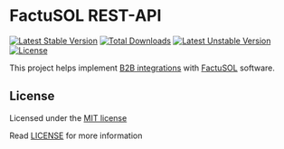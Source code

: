 # FactuSOL REST-API 

[![Latest Stable Version](https://poser.pugx.org/zoilomora/factusol-rest-api/v/stable.svg)](https://packagist.org/packages/zoilomora/factusol-rest-api)
[![Total Downloads](https://poser.pugx.org/zoilomora/factusol-rest-api/downloads.svg)](https://packagist.org/packages/zoilomora/factusol-rest-api)
[![Latest Unstable Version](https://poser.pugx.org/zoilomora/factusol-rest-api/v/unstable.svg)](https://packagist.org/packages/zoilomora/factusol-rest-api)
[![License](https://poser.pugx.org/zoilomora/factusol-rest-api/license.svg)](https://packagist.org/packages/zoilomora/factusol-rest-api)

This project helps implement [B2B integrations](https://en.wikipedia.org/wiki/Business-to-business) with [FactuSOL](https://www.sdelsol.com/programa-facturacion-factusol/) software.

## License

Licensed under the [MIT license](http://opensource.org/licenses/MIT)

Read [LICENSE](LICENSE) for more information
